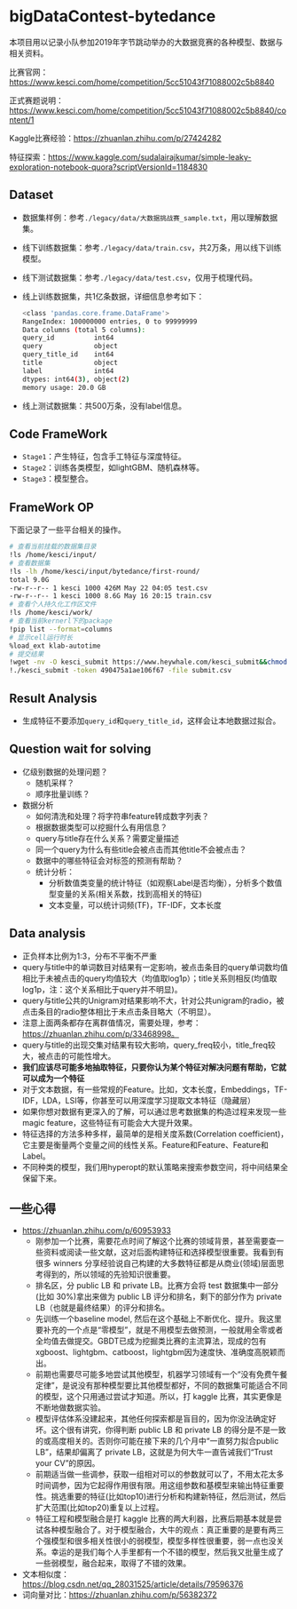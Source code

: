 # bigDataContest-bytedance

本项目用以记录小队参加2019年字节跳动举办的大数据竞赛的各种模型、数据与相关资料。

比赛官网：https://www.kesci.com/home/competition/5cc51043f71088002c5b8840

正式赛题说明：https://www.kesci.com/home/competition/5cc51043f71088002c5b8840/content/1

Kaggle比赛经验：https://zhuanlan.zhihu.com/p/27424282

特征探索：https://www.kaggle.com/sudalairajkumar/simple-leaky-exploration-notebook-quora?scriptVersionId=1184830

## Dataset

- 数据集样例：参考`./legacy/data/大数据挑战赛_sample.txt`，用以理解数据集。
- 线下训练数据集：参考`./legacy/data/train.csv`，共2万条，用以线下训练模型。
- 线下测试数据集：参考`./legacy/data/test.csv`，仅用于梳理代码。
- 线上训练数据集，共1亿条数据，详细信息参考如下：

  ```bash
  <class 'pandas.core.frame.DataFrame'>
  RangeIndex: 100000000 entries, 0 to 99999999
  Data columns (total 5 columns):
  query_id          int64
  query             object
  query_title_id    int64
  title             object
  label             int64
  dtypes: int64(3), object(2)
  memory usage: 20.0 GB
  ```

- 线上测试数据集：共500万条，没有label信息。

## Code FrameWork

- `Stage1`：产生特征，包含手工特征与深度特征。
- `Stage2`：训练各类模型，如lightGBM、随机森林等。
- `Stage3`：模型整合。

## FrameWork OP

下面记录了一些平台相关的操作。

```bash
# 查看当前挂载的数据集目录
!ls /home/kesci/input/
# 查看数据集
!ls -lh /home/kesci/input/bytedance/first-round/
total 9.0G
-rw-r--r-- 1 kesci 1000 426M May 22 04:05 test.csv
-rw-r--r-- 1 kesci 1000 8.6G May 16 20:15 train.csv
# 查看个人持久化工作区文件
!ls /home/kesci/work/
# 查看当前kernerl下的package
!pip list --format=columns
# 显示cell运行时长
%load_ext klab-autotime
# 提交结果
!wget -nv -O kesci_submit https://www.heywhale.com/kesci_submit&&chmod +x kesci_submit
!./kesci_submit -token 490475a1ae106f67 -file submit.csv
```

## Result Analysis

- 生成特征不要添加`query_id`和`query_title_id`，这样会让本地数据过拟合。

## Question wait for solving

- 亿级别数据的处理问题？
  - 随机采样？
  - 顺序批量训练？
- 数据分析
  - 如何清洗和处理？将字符串feature转成数字列表？
  - 根据数据类型可以挖掘什么有用信息？
  - query与title存在什么关系？需要定量描述
  - 同一个query为什么有些title会被点击而其他title不会被点击？
  - 数据中的哪些特征会对标签的预测有帮助？
  - 统计分析：
    - 分析数值类变量的统计特征（如观察Label是否均衡），分析多个数值型变量的关系(相关系数，找到高相关的特征)
    - 文本变量，可以统计词频(TF)，TF-IDF，文本长度

## Data analysis

- 正负样本比例为1:3，分布不平衡不严重
- query与title中的单词数目对结果有一定影响，被点击条目的query单词数均值相比于未被点击的query均值较大（均值取log1p）；title关系则相反(均值取log1p，注：这个关系相比于query并不明显)。
- query与title公共的Unigram对结果影响不大，针对公共unigram的radio，被点击条目的radio整体相比于未点击条目略大（不明显）。
- 注意上面两条都存在离群值情况，需要处理，参考：https://zhuanlan.zhihu.com/p/33468998。
- query与title的出现交集对结果有较大影响，query_freq较小，title_freq较大，被点击的可能性增大。
- **我们应该尽可能多地抽取特征，只要你认为某个特征对解决问题有帮助，它就可以成为一个特征**
- 对于文本数据，有一些常规的Feature。比如，文本长度，Embeddings，TF-IDF，LDA，LSI等，你甚至可以用深度学习提取文本特征（隐藏层）
- 如果你想对数据有更深入的了解，可以通过思考数据集的构造过程来发现一些magic feature，这些特征有可能会大大提升效果。
- 特征选择的方法多种多样，最简单的是相关度系数(Correlation coefficient)，它主要是衡量两个变量之间的线性关系。Feature和Feature、Feature和Label。
- 不同种类的模型，我们用hyperopt的默认策略来搜索参数空间，将中间结果全保留下来。

## 一些心得

- https://zhuanlan.zhihu.com/p/60953933
  - 刚参加一个比赛，需要花点时间了解这个比赛的领域背景，甚至需要查一些资料或阅读一些文献，这对后面构建特征和选择模型很重要。我看到有很多 winners 分享经验说自己构建的大多数特征都是从商业(领域)层面思考得到的，所以领域的先验知识很重要。
  - 排名区，分 public LB 和 private LB。比赛方会将 test 数据集中一部分(比如 30%)拿出来做为 public LB 评分和排名，剩下的部分作为 private LB（也就是最终结果）的评分和排名。
  - 先训练一个baseline model, 然后在这个基础上不断优化、提升。我这里要补充的一个点是“零模型”，就是不用模型去做预测，一般就用全零或者全均值去做提交。GBDT已成为挖掘类比赛的主流算法，现成的包有xgboost、lightgbm、catboost，lightgbm因为速度快、准确度高脱颖而出。
  - 前期也需要尽可能多地尝试其他模型，机器学习领域有一个“没有免费午餐定律”，是说没有那种模型要比其他模型都好，不同的数据集可能适合不同的模型，这个只用通过尝试才知道。所以，打 kaggle 比赛，其实更像是不断地做数据实验。
  - 模型评估体系没建起来，其他任何探索都是盲目的，因为你没法确定好坏。这个很有讲究，你得判断 public LB 和 private LB 的得分是不是一致的或高度相关的。否则你可能在接下来的几个月中“一直努力拟合public LB”，结果却偏离了 private LB，这就是为何大牛一直告诫我们“Trust your CV”的原因。
  - 前期适当做一些调参，获取一组相对可以的参数就可以了，不用太花太多时间调参，因为它起得作用很有限。用这组参数和基模型来输出特征重要性。挑选重要的特征(比如top10)进行分析和构建新特征，然后测试，然后扩大范围(比如top20)重复以上过程。
  - 特征工程和模型融合是打 kaggle 比赛的两大利器，比赛后期基本就是尝试各种模型融合了。对于模型融合，大牛的观点：真正重要的是要有两三个强模型和很多相关性很小的弱模型，模型多样性很重要，弱一点也没关系。幸运的是我们每个人手里都有一个不错的模型，然后我又批量生成了一些弱模型，融合起来，取得了不错的效果。
- 文本相似度：https://blog.csdn.net/qq_28031525/article/details/79596376
- 词向量对比：https://zhuanlan.zhihu.com/p/56382372